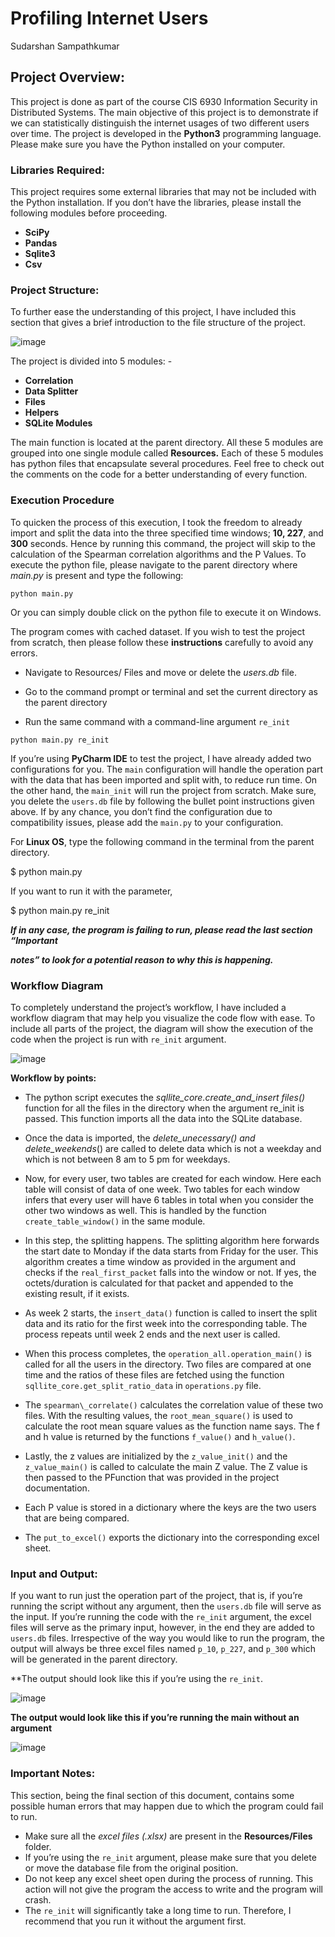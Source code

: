 # Profiling Internet Users

Sudarshan Sampathkumar

## Project Overview:

This project is done as part of the course CIS 6930 Information Security in Distributed
Systems. The main objective of this project is to demonstrate if we can statistically distinguish the
internet usages of two different users over time. The project is developed in the **Python3**
programming language. Please make sure you have the Python installed on your computer.

### Libraries Required:

This project requires some external libraries that may not be included with the Python
installation. If you don’t have the libraries, please install the following modules before proceeding.

- **SciPy**
- **Pandas**
- **Sqlite3**
- **Csv**

### Project Structure:

To further ease the understanding of this project, I have included this section that gives a brief introduction to the file structure of the project.

![image](https://user-images.githubusercontent.com/22369029/114108979-44b88780-98a2-11eb-857e-020da550380e.png)

The project is divided into 5 modules: -

- **Correlation**
- **Data Splitter**
- **Files**
- **Helpers**
- **SQLite Modules**

The main function is located at the parent directory. All these 5 modules are grouped into
one single module called **Resources.** Each of these 5 modules has python files that encapsulate
several procedures. Feel free to check out the comments on the code for a better understanding of
every function.

### Execution Procedure

To quicken the process of this execution, I took the freedom to already import and split the
data into the three specified time windows; **10, 227**, and **300** seconds. Hence by running this
command, the project will skip to the calculation of the Spearman correlation algorithms and the
P Values. To execute the python file, please navigate to the parent directory where *main.py* is
present and type the following:

```
python main.py
```

Or you can simply double click on the python file to execute it on Windows.


The program comes with cached dataset. If you wish to test the project from scratch, then please follow these **instructions** carefully
to avoid any errors.

- Navigate to Resources/ Files and move or delete the *users.db* file.

- Go to the command prompt or terminal and set the current directory as the parent directory

- Run the same command with a command-line argument `re_init`

```
python main.py re_init
```

If you’re using **PyCharm IDE** to test the project, I have already added two configurations
for you. The `main` configuration will handle the operation part with the data that has been
imported and split with, to reduce run time. On the other hand, the `main_init` will run the project
from scratch. Make sure, you delete the `users.db` file by following the bullet point instructions
given above. If by any chance, you don’t find the configuration due to compatibility issues, please
add the `main.py` to your configuration.


For **Linux OS**, type the following command in the terminal from the parent directory.

$ python main.py

If you want to run it with the parameter,

$ python main.py re_init

***If in any case, the program is failing to run, please read the last section “Important***

***notes” to look for a potential reason to why this is happening.***

### Workflow Diagram

To completely understand the project’s workflow, I have included a workflow diagram that
may help you visualize the code flow with ease. To include all parts of the project, the diagram
will show the execution of the code when the project is run with `re_init` argument.

![image](https://user-images.githubusercontent.com/22369029/114109628-a3323580-98a3-11eb-89f7-cc32672a72ec.png)

**Workflow by points:**

- The python script executes the *sqllite\_core.create\_and\_insert files()* function for all the
files in the directory when the argument re\_init is passed. This function imports all the data
into the SQLite database.
- Once the data is imported, the *delete\_unecessary() and delete\_weekends*() are called to
delete data which is not a weekday and which is not between 8 am to 5 pm for weekdays.
- Now, for every user, two tables are created for each window. Here each table will consist
of data of one week. Two tables for each window infers that every user will have 6 tables
in total when you consider the other two windows as well. This is handled by the function
`create_table_window()` in the same module.

- In this step, the splitting happens. The splitting algorithm here forwards the start date to
Monday if the data starts from Friday for the user. This algorithm creates a time window
as provided in the argument and checks if the `real_first_packet` falls into the window or
not. If yes, the octets/duration is calculated for that packet and appended to the existing
result, if it exists.
- As week 2 starts, the `insert_data()` function is called to insert the split data and its ratio for
the first week into the corresponding table. The process repeats until week 2 ends and the
next user is called.
- When this process completes, the `operation_all.operation_main()` is called for all the users
in the directory. Two files are compared at one time and the ratios of these files are fetched
using the function `sqllite_core.get_split_ratio_data` in `operations.py` file.
- The `spearman\_correlate()` calculates the correlation value of these two files. With the
resulting values, the `root_mean_square()` is used to calculate the root mean square values
as the function name says. The f and h value is returned by the functions `f_value()` and
`h_value()`.
- Lastly, the z values are initialized by the `z_value_init()` and the `z_value_main()` is called to
calculate the main Z value. The Z value is then passed to the PFunction that was provided
in the project documentation.
- Each P value is stored in a dictionary where the keys are the two users that are being
compared.
- The `put_to_excel()` exports the dictionary into the corresponding excel sheet.

### Input and Output:

If you want to run just the operation part of the project, that is, if you’re running the script
without any argument, then the `users.db` file will serve as the input.
If you’re running the code with the `re_init` argument, the excel files will serve as the
primary input, however, in the end they are added to `users.db` files.
Irrespective of the way you would like to run the program, the output will always be three
excel files named `p_10`, `p_227`, and `p_300` which will be generated in the parent directory.

**The output should look like this if you’re using the `re_init`.

![image](https://user-images.githubusercontent.com/22369029/114109945-5ef36500-98a4-11eb-8b0e-9824963465a8.png)

**The output would look like this if you’re running the main without an argument**

![image](https://user-images.githubusercontent.com/22369029/114109965-6adf2700-98a4-11eb-92ef-4adc4e1c9414.png)

### Important Notes:

This section, being the final section of this document, contains some possible human
errors that may happen due to which the program could fail to run.

- Make sure all the *excel files (.xlsx)* are present in the **Resources/Files** folder.
- If you’re using the `re_init` argument, please make sure that you delete or move the database file from
the original position.
- Do not keep any excel sheet open during the process of running. This action will not give
the program the access to write and the program will crash.
- The `re_init` will significantly take a long time to run. Therefore, I recommend that you
run it without the argument first.




